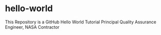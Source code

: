 # hello-world
This Repository is a GitHub Hello World Tutorial
Principal Quality Assurance Engineer, NASA Contractor
